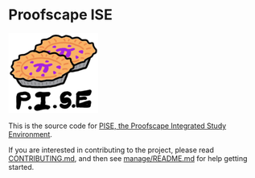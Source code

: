 # Proofscape ISE

![PISE](./client/src/img/logo/pies_pise_178x159.png)

This is the source code for
[PISE, the Proofscape Integrated Study Environment](https://docs.proofscape.org/pise/index.html).

If you are interested in contributing to the project, please read
[CONTRIBUTING.md](CONTRIBUTING.md), and then see
[manage/README.md](./manage/README.md) for help getting started.

